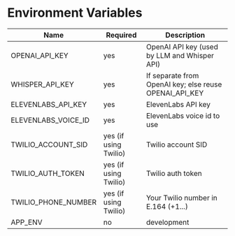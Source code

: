 # Environment Variables

| Name | Required | Description |
|---|---|---|
| OPENAI_API_KEY | yes | OpenAI API key (used by LLM and Whisper API) |
| WHISPER_API_KEY | yes | If separate from OpenAI key; else reuse OPENAI_API_KEY |
| ELEVENLABS_API_KEY | yes | ElevenLabs API key |
| ELEVENLABS_VOICE_ID | yes | ElevenLabs voice id to use |
| TWILIO_ACCOUNT_SID | yes (if using Twilio) | Twilio account SID |
| TWILIO_AUTH_TOKEN | yes (if using Twilio) | Twilio auth token |
| TWILIO_PHONE_NUMBER | yes (if using Twilio) | Your Twilio number in E.164 (+1...) |
| APP_ENV | no | development | staging | production |
